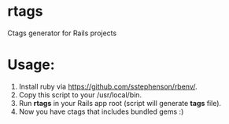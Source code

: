 rtags
=====

Ctags generator for Rails projects

Usage:
=====
1. Install ruby via https://github.com/sstephenson/rbenv/.
2. Copy this script to your /usr/local/bin.
3. Run **rtags** in your Rails app root (script will generate **tags** file).
4. Now you have ctags that includes bundled gems :)
